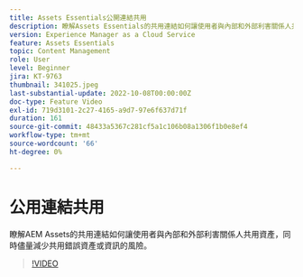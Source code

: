 ```yaml
---
title: Assets Essentials公開連結共用
description: 瞭解Assets Essentials的共用連結如何讓使用者與內部和外部利害關係人共用資產，同時儘量降低共用錯誤資產的風險…… （說明應該介於60到160個字元之間）
version: Experience Manager as a Cloud Service
feature: Assets Essentials
topic: Content Management
role: User
level: Beginner
jira: KT-9763
thumbnail: 341025.jpeg
last-substantial-update: 2022-10-08T00:00:00Z
doc-type: Feature Video
exl-id: 719d3101-2c27-4165-a9d7-97e6f637d71f
duration: 161
source-git-commit: 48433a5367c281cf5a1c106b08a1306f1b0e8ef4
workflow-type: tm+mt
source-wordcount: '66'
ht-degree: 0%

---
```


# 公用連結共用

瞭解AEM Assets的共用連結如何讓使用者與內部和外部利害關係人共用資產，同時儘量減少共用錯誤資產或資訊的風險。

>[!VIDEO](https://video.tv.adobe.com/v/341025?quality=12&learn=on)
